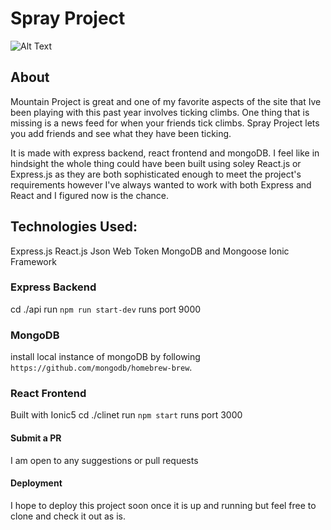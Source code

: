 # Spray Project

![Alt Text](https://media.giphy.com/media/cPm1n4rcPApuzZOzQg/giphy.gif)

## About
Mountain Project is great and one of my favorite aspects of the site that Ive been playing with this past year involves ticking climbs.  One thing that is missing is a news feed for when your friends tick climbs.  Spray Project lets you add friends and see what they have been ticking.  

It is made with express backend, react frontend and mongoDB.  I feel like in hindsight the whole thing could have been built using soley React.js or Express.js as they are both sophisticated enough to meet the project's requirements however I've always wanted to work with both Express and React and I figured now is the chance.

## Technologies Used:
Express.js
React.js
Json Web Token
MongoDB and Mongoose
Ionic Framework

### Express Backend
cd ./api run `npm run start-dev`
runs port 9000
### MongoDB
install local instance of mongoDB by following
`https://github.com/mongodb/homebrew-brew`.
### React Frontend
Built with Ionic5
cd ./clinet run `npm start`
runs port 3000

#### Submit a PR
I am open to any suggestions or pull requests

#### Deployment
I hope to deploy this project soon once it is up and running but feel free to clone and check it out as is. 
